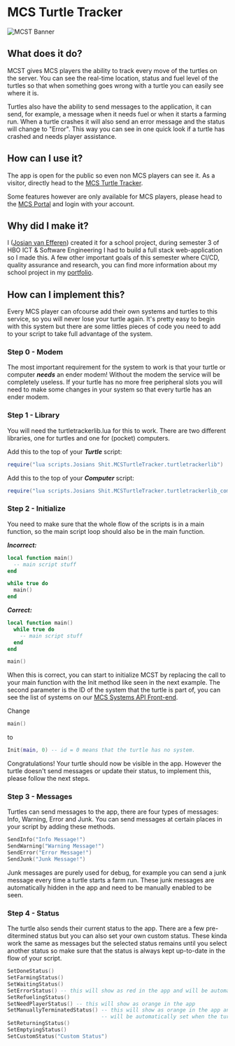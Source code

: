 # MCS Turtle Tracker
![MCST Banner](https://github.com/Josian2004/s3-portfolio/blob/main/portfolio_images/MCSTbanner.png)

## What does it do?
MCST gives MCS players the ability to track every move of the turtles on the server. You can see the real-time location, status and fuel level of the turtles so that when something goes wrong with a turtle you can easily see where it is.

Turtles also have the ability to send messages to the application, it can send, for example, a message when it needs fuel or when it starts a farming run. When a turtle crashes it will also send an error message and the status will change to "Error". This way you can see in one quick look if a turtle has crashed and needs player assistance.

## How can I use it?
The app is open for the public so even non MCS players can see it. As a visitor, directly head to the [MCS Turtle Tracker](https://mcst.josian.nl).

Some features however are only available for MCS players, please head to the [MCS Portal](https://portal.naamdorpboot.xyz/) and login with your account.

## Why did I make it?
I ([Josian van Efferen](https://www.linkedin.com/in/josianvanefferen/)) created it for a school project, during semester 3 of HBO ICT & Software Engineering I had to build a full stack web-application so I made this. A few other important goals of this semester where CI/CD, quality assurance and research, you can find more information about my school project in my [portfolio](https://github.com/Josian2004/s3-portfolio/blob/main/Individual/README.md#mcsturtletracker).

## How can I implement this?
Every MCS player can ofcourse add their own systems and turtles to this service, so you will never lose your turtle again. It's pretty easy to begin with this system but there are some littles pieces of code you need to add to your script to take full advantage of the system.

### Step 0 - Modem
The most important requirement for the system to work is that your turtle or computer ***needs*** an ender modem! Without the modem the service will be completely useless. If your turtle has no more free peripheral slots you will need to make some changes in your system so that every turtle has an ender modem.

### Step 1 - Library
You will need the turtletrackerlib.lua for this to work. There are two different libraries, one for turtles and one for (pocket) computers.

Add this to the top of your ***Turtle*** script:
```lua
require("lua scripts.Josians Shit.MCSTurtleTracker.turtletrackerlib")
```

Add this to the top of your ***Computer*** script:
```lua
require("lua scripts.Josians Shit.MCSTurtleTracker.turtletrackerlib_computer")
```

### Step 2 - Initialize
You need to make sure that the whole flow of the scripts is in a main function, so the main script loop should also be in the main function.

***Incorrect:***
```lua
local function main()
  -- main script stuff
end

while true do
  main()
end
```

***Correct:***
```lua
local function main()
  while true do
    -- main script stuff
  end
end

main()
```

When this is correct, you can start to initialize MCST by replacing the call to your main function with the Init method like seen in the next example. The second parameter is the ID of the system that the turtle is part of, you can see the list of systems on our [MCS Systems API Front-end](https://portal.naamdorpboot.xyz/).

Change
```lua
main()
```
to
```lua
Init(main, 0) -- id = 0 means that the turtle has no system.
```
Congratulations! Your turtle should now be visible in the app.
However the turtle doesn't send messages or update their status, to implement this, please follow the next steps.

### Step 3 - Messages
Turtles can send messages to the app, there are four types of messages: Info, Warning, Error and Junk. You can send messages at certain places in your script by adding these methods.
```lua
SendInfo("Info Message!")
SendWarning("Warning Message!")
SendError("Error Message!")
SendJunk("Junk Message!")
```
Junk messages are purely used for debug, for example you can send a junk message every time a turtle starts a farm run. These junk messages are automatically hidden in the app and need to be manually enabled to be seen.

### Step 4 - Status
The turtle also sends their current status to the app. There are a few pre-ditermined status but you can also set your own custom status. These kinda work the same as messages but the selected status remains until you select another status so make sure that the status is always kept up-to-date in the flow of your script.

```lua
SetDoneStatus()
SetFarmingStatus()
SetWaitingStatus()
SetErrorStatus() -- this will show as red in the app and will be automatically set when the turtle crashes
SetRefuelingStatus()
SetNeedPlayerStatus() -- this will show as orange in the app
SetManuallyTerminatedStatus() -- this will show as orange in the app and 
                              -- will be automatically set when the turtle is manually terminated
SetReturningStatus()
SetEmptyingStatus()
SetCustomStatus("Custom Status")
```
